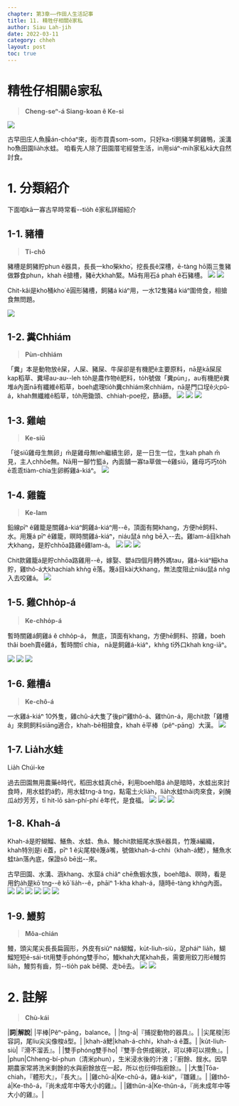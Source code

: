 ```yaml
---
chapter: 第3章——作田人生活記事
title: 11. 精牲仔相關ê家私
author: Siau Lah-jih
date: 2022-03-11
category: chheh
layout: post
toc: true
---
```


# 精牲仔相關ê家私
> **Cheng-seⁿ-á Siang-koan ê Ke-si**

![](../too5/08/8-4-4-2.雞籠.jpg)

古早田庄人魚臊án-chóaⁿ來，街市買貴som-som，只好ka-tī飼豬羊飼雞鴨，溪溝ho͘魚田園lia̍h水蛙。
咱看先人除了田園厝宅經營生活，in用siáⁿ-mih家私kā大自然討食。

# 1. 分類紹介
下面咱kā一寡古早時常看--tio̍h ê家私詳細紹介

## 1-1. 豬槽
> **Ti-chô**

豬槽是飼豬貯phun ê器具，長長一kho͘柴kho͘，挖長長ê深槽，ē-tàng hō͘兩三隻豬做夥食phun，khah ē搶槽，豬ē大khah緊。Mā有用石á phah ê石豬槽。
![](../too5/08/8-4-1-1.豬槽.jpg)
![](../too5/08/8-4-1-2.豬槽.jpg)

Chit-kâi是kho͘桶kho͘ ê圓形豬槽，飼豬á kiáⁿ用，一水12隻豬á kiáⁿ圍倚食，相搶食無問題。

![](../too5/08/8-4-1-3.豬槽.jpg)

## 1-2. 糞Chhiám
> **Pùn-chhiám**

「糞」本是動物放ê屎，人屎、豬屎、牛屎卻是有機肥ê主要原料，nā是kā屎尿kap稻草、糞埽au-au--leh to̍h是農作物ê肥料，to̍h號做「糞pùn」，au有機肥ê糞堆á內面nā有纖維ê稻草，boeh處理tio̍h糞chhiám來chhiám，nā是門口埕ê火pû-á，khah無纖維ê稻草，to̍h用鋤頭、chhiah-poe挖，篩á篩。
![](../too5/08/8-4-2-1.糞扦.jpg)
![](../too5/08/8-4-2-2.糞堆.jpg)
![](../too5/08/8-4-2-3.鍤桮糞扦.jpg)

## 1-3. 雞岫
> **Ke-siū**

「徙siū雞母生無卵」m̄是雞母無leh繼續生卵，是一日生一位，生kah phah m̄見，主人chhōe無。Nā用一腳竹籃á，內面舖一寡ta草做一ê雞siū，雞母巧巧to̍h ē乖乖tiàm-chia生卵孵雞á-kiáⁿ。
![](../too5/08/8-4-3-1.雞岫.jpg)

## 1-4. 雞籠
> **Ke-lam**

鉛線pīⁿ ê雞籠是關雞á-kiáⁿ飼雞á-kiáⁿ用--ê，頂面有開khang，方便hē飼料、水。用篾á pīⁿ ê雞籠，暝時關雞á-kiáⁿ，niáu鼠á nǹg bē入--去。雞lam-á目khah大khang，是貯chhōa路雞ê雞lam-á。
![](../too5/08/8-4-4-1.雞籠.jpg)
![](../too5/08/8-4-4-3.雞籠.jpg)
![](../too5/08/8-4-4-4.雞籠.jpg)

Chit款雞籠á是貯chhōa路雞用--ê，嫁娶、嬰á四個月轉外媽tau，雞á-kiáⁿ細kha貯，雞thô-á大khachiah khǹg ē落。篾á目kài大khang，無法度阻止niáu鼠á nǹg入去咬雞á。
![](../too5/08/8-4-4-5.雞籠.jpg)

## 1-5. 雞Chho̍p-á
> **Ke-chho̍p-á**

暫時關雞á飼雞á ê chho̍p-á， 無底，頂面有khang，方便hē飼料、掠雞，boeh thâi boeh賣ê雞á，暫時關tī chia， nā是飼雞á-kiáⁿ，khǹg tī外口khah kng-iāⁿ。

![](../too5/08/8-4-5-1.雞chho̍p仔.jpg)
![](../too5/08/8-4-5-2.雞chho̍p仔.jpg)
![](../too5/08/8-4-5-3.雞chho̍p仔.jpg)

## 1-6. 雞槽á
> **Ke-chô-á**

一水雞á-kiáⁿ 10外隻，雞chû-á大隻了後pìⁿ雞thô-á、雞thûn-á，用chit款「雞槽á」來飼飼料siāng適合，khah-bē相搶食，khah ē平棒（pêⁿ-pāng）大漢。
![](../too5/08/8-4-6-1.雞槽仔.jpg)

## 1-7. Lia̍h水蛙
Lia̍h Chúi-ke

過去田園無用農藥ê時代，稻田水蛙真chē，利用boeh暗á a̍h是暗時，水蛙出來討食時，用水蛙釣á釣，用水蛙tng-á tng，點電土火lia̍h，lia̍h水蛙thâi肉來食，剁醃瓜á炒芳芳，tī hit-lō sàn-phí-phí ê年代，是食福。
![](../too5/08/8-4-7-1.掠水蛙.jpg)
![](../too5/08/8-4-7-2.掠水蛙.jpg)
![](../too5/08/8-4-7-3.掠水蛙.jpg)

## 1-8. Khah-á

Khah-á是貯鰗鰡、鱔魚、水蛙、魚á、鰻chit款細尾水族ê器具，竹篾á編織，khah特別是i ê蓋，pīⁿ 1 ê尖尾梭ê篾á嘴，號做khah-á-chhi（khah-á鰓），鱔魚水蛙tàn落內底，保證sô bē出--來。

古早田園、水溝、涵khang、水窟á chiâⁿ chē魚蝦水族，boeh暗á、暝時，看是用釣a̍h是kō͘ tng--ê kō͘ lia̍h--ê，phāiⁿ 1-kha khah-á，隨時ē-tàng khǹg內面。
![](../too5/08/8-4-8-1.籗仔.jpg)
![](../too5/08/8-4-8-2.籗仔.jpg)
![](../too5/08/8-4-8-3.籗仔.jpg)
![](../too5/08/8-4-8-4.籗仔.jpg)
![](../too5/08/8-4-8-5.籗仔.jpg)
![](../too5/08/8-4-8-6.籗仔.jpg)

## 1-9. 鰻剪
> **Môa-chián**

鰻，頭尖尾尖長長扁圓形，外皮有siûⁿ ná鰗鰡，ku̍t-liuh-siù，足pháiⁿ lia̍h，鰗鰡短短ē-sái-tit用雙手phóng雙手ho͘，鰻khah大尾khah長，需要用鉸刀形ê鰻剪lia̍h，鰻剪有齒，剪--tio̍h pak bē開、走bē去。
![](../too5/08/8-4-9-1.鰻剪.jpg)
![](../too5/08/8-4-9-2.鰻剪.jpg)

# 2. 註解
> **Chù-kái**

|**詞**|**解說**|
|平棒|Pêⁿ-pāng，balance。|
|tng-á|『捕捉動物的器具』。|
|尖尾梭|形容詞，尾liu尖尖像梭á型。|
|khah-á鰓|khah-á-chhi，khah-á ê蓋。|
|ku̍t-liuh-siù|『滑不溜丢』。|
|雙手phóng雙手ho͘|『雙手合併成碗狀，可以捧可以撈魚』。|
|phun|Chheng-bí-phun（清米phun），生米浸水後的汁液；『廚餘、餿水。因早期農家常將洗米剩餘的水與廚餘放在一起，所以也衍伸指廚餘』。|
|大隻|Tōa-chiah，『體形大』，『長大』。|
|雞chû-á|Ke-chû-á，雞á-kiáⁿ，『雛雞』。|
|雞thô-á|Ke-thô-á，『尚未成年中等大小的雞』。|
|雞thûn-á|Ke-thûn-á，『尚未成年中等大小的雞』。|
